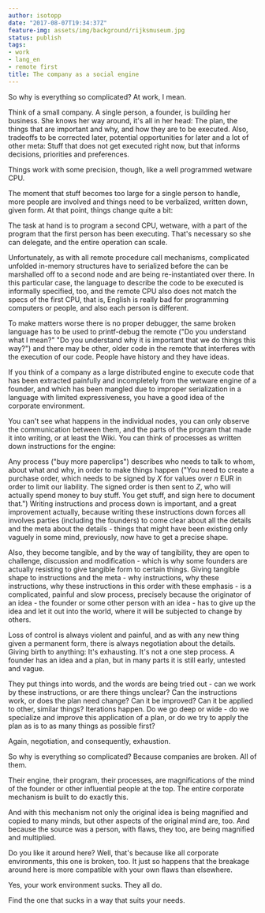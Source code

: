 ```yaml
---
author: isotopp
date: "2017-08-07T19:34:37Z"
feature-img: assets/img/background/rijksmuseum.jpg
status: publish
tags:
- work
- lang_en
- remote first
title: The company as a social engine
---
```

So why is everything so complicated? At work, I mean. 

Think of a small company. A single person, a founder, is building her
business. She knows her way around, it's all in her head: The plan, the
things that are important and why, and how they are to be executed. Also,
tradeoffs to be corrected later, potential opportunities for later and a lot
of other meta: Stuff that does not get executed right now, but that informs
decisions, priorities and preferences. 

Things work with some precision, though, like a well programmed wetware CPU.

The moment that stuff becomes too large for a single person to handle, more
people are involved and things need to be verbalized, written down, given
form. At that point, things change quite a bit:

The task at hand is to program a second CPU, wetware, with a part of the
program that the first person has been executing. That's necessary so she
can delegate, and the entire operation can scale.

Unfortunately, as with all remote procedure call mechanisms, complicated
unfolded in-memory structures have to serialized before the can be
marshalled off to a second node and are being re-instantiated over there. In
this particular case, the language to describe the code to be executed is
informally specified, too, and the remote CPU also does not match the specs
of the first CPU, that is, English is really bad for programming computers
or people, and also each person is different.

To make matters worse there is no proper debugger, the same broken language
has to be used to printf-debug the remote ("Do you understand what I mean?"
"Do you understand why it is important that we do things this way?") and
there may be other, older code in the remote that interferes with the
execution of our code. People have history and they have ideas.

If you think of a company as a large distributed engine to execute code that
has been extracted painfully and incompletely from the wetware engine of a
founder, and which has been mangled due to improper serialization in a
language with limited expressiveness, you have a good idea of the corporate
environment.

You can't see what happens in the individual nodes, you can only observe the
communication between them, and the parts of the program that made it into
writing, or at least the Wiki. You can think of processes as written down
instructions for the engine: 

Any process ("buy more paperclips") describes who needs to talk to whom,
about what and why, in order to make things happen ("You need to create a
purchase order, which needs to be signed by _X_ for values over _n_ EUR in
order to limit our liability. The signed order is then sent to _Z_, who will
actually spend money to buy stuff. You get stuff, and sign here to document
that.")
Writing instructions and process down is important, and a great improvement
actually, because writing these instructions down forces all involves
parties (including the founders) to come clear about all the details and the
meta about the details - things that might have been existing only vaguely
in some mind, previously, now have to get a precise shape. 

Also, they become tangible, and by the way of tangibility, they are open to
challenge, discussion and modification - which is why some founders are
actually resisting to give tangible form to certain things. Giving tangible
shape to instructions and the meta - why instructions, why these
instructions, why these instructions in this order with these emphasis - is
a complicated, painful and slow process, precisely because the originator of
an idea - the founder or some other person with an idea - has to give up the
idea and let it out into the world, where it will be subjected to change by
others.

Loss of control is always violent and painful, and as with any new thing
given a permanent form, there is always negotiation about the details.
Giving birth to anything: It's exhausting. It's not a one step process. A
founder has an idea and a plan, but in many parts it is still early,
untested and vague. 

They put things into words, and the words are being tried out - can we work
by these instructions, or are there things unclear? Can the instructions
work, or does the plan need change? Can it be improved? Can it be applied to
other, similar things? Iterations happen. Do we go deep or wide - do we
specialize and improve this application of a plan, or do we try to apply the
plan as is to as many things as possible first? 

Again, negotiation, and consequently, exhaustion. 

So why is everything so complicated? Because companies are broken. All of
them.

Their engine, their program, their processes, are magnifications of the mind
of the founder or other influential people at the top. The entire corporate
mechanism is built to do exactly this.

And with this mechanism not only the original idea is being magnified and
copied to many minds, but other aspects of the original mind are, too. And
because the source was a person, with flaws, they too, are being magnified
and multiplied. 

Do you like it around here? Well, that's because like all corporate
environments, this one is broken, too. It just so happens that the breakage
around here is more compatible with your own flaws than elsewhere.

Yes, your work environment sucks. They all do.

Find the one that sucks in a way that suits your needs.

